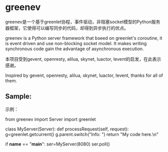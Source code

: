greenev
=======

greenev是一个基于greenlet协程，事件驱动，非阻塞socket模型的Python服务器框架，它使得可以编写同步的代码，却得到异步执行的优点。

greenev is a Python server framework that bseed on greenlet's coroutine, it is event driven and use non-blocking socket model. It makes writing synchronous code gain the advantage of asynchronous execution.

本项目受到gevent, openresty, alilua, skynet, luactor, levent的启发，在此表示感谢。

Inspired by gevent, openresty, alilua, skynet, luactor, levent, thanks for all of them.

Sample:
---
示例：

from greenev import Server
import greenlet

class MyServer(Server):
    def processRequest(self, request):
        g=greenlet.getcurrent()
        g.parent.switch("Info: ")
        return "My code here.\n"

if __name__ == "__main__":
    ser=MyServer(8080)
    ser.poll()
